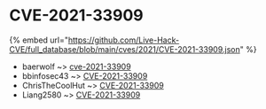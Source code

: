 # CVE-2021-33909
{% embed url="https://github.com/Live-Hack-CVE/full_database/blob/main/cves/2021/CVE-2021-33909.json" %}

* baerwolf ~> [cve-2021-33909](https://www.alice-snow.ru/2021/database/cve-2021-33909/cve-2021-33909-baerwolf)
* bbinfosec43 ~> [CVE-2021-33909](https://www.alice-snow.ru/2021/database/cve-2021-33909/cve-2021-33909-bbinfosec43)
* ChrisTheCoolHut ~> [CVE-2021-33909](https://www.alice-snow.ru/2021/database/cve-2021-33909/cve-2021-33909-christhecoolhut)
* Liang2580 ~> [CVE-2021-33909](https://www.alice-snow.ru/2021/database/cve-2021-33909/cve-2021-33909-liang2580)
